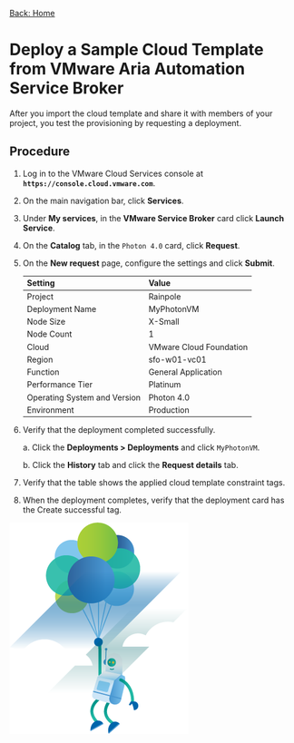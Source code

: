 [Back: Home](README.md)

# Deploy a Sample Cloud Template from VMware Aria Automation Service Broker

After you import the cloud template and share it with members of your project, you test the provisioning by requesting a deployment.

## Procedure

1. Log in to the VMware Cloud Services console at **`https://console.cloud.vmware.com`**.

2. On the main navigation bar, click **Services**.

3. Under **My services**, in the **VMware Service Broker** card click **Launch Service**.

4. On the **Catalog** tab, in the `Photon 4.0` card, click **Request**.

5. On the **New request** page, configure the settings and click **Submit**.

    | **Setting**                   | **Value**                 |
    | :-                            | :-                        |
    | Project                       | Rainpole                  |
    | Deployment Name               | MyPhotonVM                |
    | Node Size                     | X-Small                   |
    | Node Count                    | 1                         |
    | Cloud                         | VMware Cloud Foundation   |
    | Region                        | sfo-w01-vc01              |
    | Function                      | General Application       |
    | Performance Tier              | Platinum                  |
    | Operating System and Version  | Photon 4.0                |
    | Environment                   | Production                |

6. Verify that the deployment completed successfully.

    a. Click the **Deployments > Deployments** and click `MyPhotonVM`. 

    b. Click the **History** tab and click the **Request details** tab.

7. Verify that the table shows the applied cloud template constraint tags.

8. When the deployment completes, verify that the deployment card has the Create successful tag.

![Skylar is happy!](../images/illustration-success.png)

